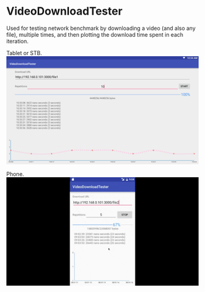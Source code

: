 # VideoDownloadTester
Used for testing network benchmark by downloading a video (and also any file), multiple times, and then plotting the download time spent in each iteration.


Tablet or STB.<br>
![tablet|stb](art/Screenshot_2015-10-19-10-34-09.png)

Phone.<br>
![image1](art/VideoDownloadTester.gif)

